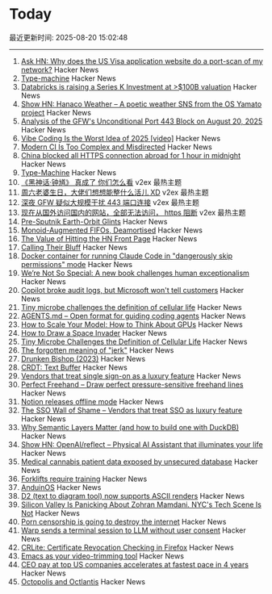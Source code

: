 # Today

最近更新时间: 2025-08-20 15:02:48

--- 
1. [Ask HN: Why does the US Visa application website do a port-scan of my network?](https://news.ycombinator.com/item?id=44959073) Hacker News
2. [Type-machine](https://arthi-chaud.github.io/posts/type-machine/) Hacker News
3. [Databricks is raising a Series K Investment at >$100B valuation](https://www.databricks.com/company/newsroom/press-releases/databricks-raising-series-k-investment-100-billion-valuation) Hacker News
4. [Show HN: Hanaco Weather – A poetic weather SNS from the OS Yamato project](https://github.com/osyamato/os-yamato) Hacker News
5. [Analysis of the GFW's Unconditional Port 443 Block on August 20, 2025](https://gfw.report/blog/gfw_unconditional_rst_20250820/en/) Hacker News
6. [Vibe Coding Is the Worst Idea of 2025 [video]](https://www.youtube.com/watch?v=1A6uPztchXk) Hacker News
7. [Modern CI Is Too Complex and Misdirected](https://gregoryszorc.com/blog/2021/04/07/modern-ci-is-too-complex-and-misdirected/) Hacker News
8. [China blocked all HTTPS connection abroad for 1 hour in midnight](https://gfw.report/blog/gfw_unconditional_rst_20250820/en/) Hacker News
9. [Type-Machine](https://arthi-chaud.github.io/posts/type-machine/) Hacker News
10. [《黑神话·钟馗》 真成了 你们怎么看](https://www.v2ex.com/t/1153588) v2ex 最热主题
11. [周六老婆生日，大佬们想想能整什么活儿 XD](https://www.v2ex.com/t/1153582) v2ex 最热主题
12. [深夜 GFW 疑似大规模干扰 443 端口连接](https://www.v2ex.com/t/1153568) v2ex 最热主题
13. [现在从国外访问国内的网站，全部无法访问， https 阻断](https://www.v2ex.com/t/1153562) v2ex 最热主题
14. [Pre-Sputnik Earth-Orbit Glints](https://www.overcomingbias.com/p/many-big-pre-sputnik-earth-orbit) Hacker News
15. [Monoid-Augmented FIFOs, Deamortised](https://pvk.ca/Blog/2025/08/19/monoid-augmented-fifos/) Hacker News
16. [The Value of Hitting the HN Front Page](https://www.mooreds.com/wordpress/archives/3530) Hacker News
17. [Calling Their Bluff](https://anguscheng.com/post/2025-08-13-calling-their-bluff/) Hacker News
18. [Docker container for running Claude Code in "dangerously skip permissions" mode](https://github.com/tintinweb/claude-code-container) Hacker News
19. [We’re Not So Special: A new book challenges human exceptionalism](https://democracyjournal.org/magazine/78/were-not-so-special/) Hacker News
20. [Copilot broke audit logs, but Microsoft won't tell customers](https://pistachioapp.com/blog/copilot-broke-your-audit-log) Hacker News
21. [Tiny microbe challenges the definition of cellular life](https://nautil.us/a-rogue-new-life-form-1232095/) Hacker News
22. [AGENTS.md – Open format for guiding coding agents](https://agents.md/) Hacker News
23. [How to Scale Your Model: How to Think About GPUs](https://jax-ml.github.io/scaling-book/gpus/) Hacker News
24. [How to Draw a Space Invader](https://muffinman.io/blog/invaders/) Hacker News
25. [Tiny Microbe Challenges the Definition of Cellular Life](https://nautil.us/a-rogue-new-life-form-1232095/) Hacker News
26. [The forgotten meaning of "jerk"](https://languagehat.com/the-forgotten-meaning-of-jerk/) Hacker News
27. [Drunken Bishop (2023)](https://re.factorcode.org/2023/08/drunken-bishop.html) Hacker News
28. [CRDT: Text Buffer](https://madebyevan.com/algos/crdt-text-buffer/) Hacker News
29. [Vendors that treat single sign-on as a luxury feature](https://sso.tax/) Hacker News
30. [Perfect Freehand – Draw perfect pressure-sensitive freehand lines](https://www.perfectfreehand.com/) Hacker News
31. [Notion releases offline mode](https://www.notion.com/help/guides/working-offline-in-notion-everything-you-need-to-know) Hacker News
32. [The SSO Wall of Shame – Vendors that treat SSO as luxury feature](https://sso.tax/) Hacker News
33. [Why Semantic Layers Matter (and how to build one with DuckDB)](https://motherduck.com/blog/semantic-layer-duckdb-tutorial/) Hacker News
34. [Show HN: OpenAI/reflect – Physical AI Assistant that illuminates your life](https://github.com/openai/openai-reflect) Hacker News
35. [Medical cannabis patient data exposed by unsecured database](https://www.wired.com/story/highly-sensitive-medical-cannabis-patient-data-exposed-by-unsecured-database/) Hacker News
36. [Forklifts require training](https://www.zacsweers.dev/forklifts-require-training/) Hacker News
37. [AnduinOS](https://www.anduinos.com/) Hacker News
38. [D2 (text to diagram tool) now supports ASCII renders](https://d2lang.com/blog/ascii/) Hacker News
39. [Silicon Valley Is Panicking About Zohran Mamdani. NYC's Tech Scene Is Not](https://www.wired.com/story/tech-executives-new-york-zohran-mamdani/) Hacker News
40. [Porn censorship is going to destroy the internet](https://mashable.com/article/age-verification-is-going-to-destroy-the-entire-internet) Hacker News
41. [Warp sends a terminal session to LLM without user consent](https://news.ycombinator.com/item?id=44953470) Hacker News
42. [CRLite: Certificate Revocation Checking in Firefox](https://hacks.mozilla.org/2025/08/crlite-fast-private-and-comprehensive-certificate-revocation-checking-in-firefox/) Hacker News
43. [Emacs as your video-trimming tool](https://xenodium.com/emacs-as-your-video-trimming-tool) Hacker News
44. [CEO pay at top US companies accelerates at fastest pace in 4 years](https://www.ft.com/content/d8da9877-a5d0-4ac2-87cd-236ff33d7269) Hacker News
45. [Octopolis and Octlantis](https://en.wikipedia.org/wiki/Octopolis_and_Octlantis) Hacker News
